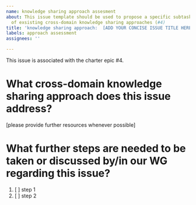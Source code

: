 ```yaml
---
name: knowledge sharing approach assesment
about: This issue template should be used to propose a specific subtask for the assessment
  of exsisting cross-domain knowledge sharing approaches (#4)
title: 'knowledge sharing approach:  [ADD YOUR CONCISE ISSUE TITLE HERE]'
labels: approach assessment
assignees: ''

---
```


This issue is associated with the charter epic #4.

# What cross-domain knowledge sharing approach does this issue address?
[please provide further resources whenever possible]

# What further steps are needed to be taken or discussed by/in our WG regarding this issue?

1. [ ] step 1
2. [ ] step 2
